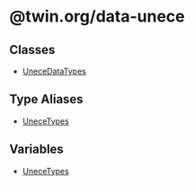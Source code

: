 # @twin.org/data-unece

## Classes

- [UneceDataTypes](classes/UneceDataTypes.md)

## Type Aliases

- [UneceTypes](type-aliases/UneceTypes.md)

## Variables

- [UneceTypes](variables/UneceTypes.md)
